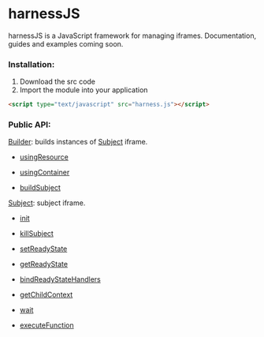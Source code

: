 # harnessJS

harnessJS is a JavaScript framework for managing iframes. Documentation, guides and examples coming soon.


### Installation:

1. Download the src code
2. Import the module into your application
```html
<script type="text/javascript" src="harness.js"></script>
```

### Public API:

[Builder](harnessJS.js#L174): builds instances of [Subject](harness.js#L30) iframe.

   + [usingResource](harnessJS.js#L193)

   + [usingContainer](harnessJS.js#L204)

   + [buildSubject](harnessJS.js#L215)

[Subject](harnessJS.js#L30): subject iframe.

   + [init](harnessJS.js#L48)

   + [killSubject](harnessJS.js#L67)

   + [setReadyState](harnessJS.js#L74)

   + [getReadyState](harnessJS.js#L85)

   + [bindReadyStateHandlers](harnessJS.js#L100)

   + [getChildContext](harnessJS.js#L115)
  
   + [wait](harnessJS.js#L130)
  
   + [executeFunction](harnessJS.js#L160)
